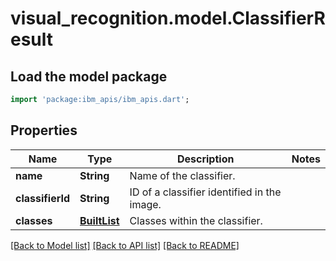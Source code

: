 # visual_recognition.model.ClassifierResult

## Load the model package
```dart
import 'package:ibm_apis/ibm_apis.dart';
```

## Properties
Name | Type | Description | Notes
------------ | ------------- | ------------- | -------------
**name** | **String** | Name of the classifier. | 
**classifierId** | **String** | ID of a classifier identified in the image. | 
**classes** | [**BuiltList<ClassResult>**](ClassResult.md) | Classes within the classifier. | 

[[Back to Model list]](../../README.md#documentation-for-models) [[Back to API list]](../../README.md#documentation-for-api-endpoints) [[Back to README]](../../README.md)


